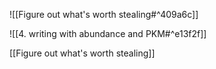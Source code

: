 ![[Figure out what's worth stealing#^409a6c]]

![[4. writing with abundance and PKM#^e13f2f]]

[[Figure out what's worth stealing]]